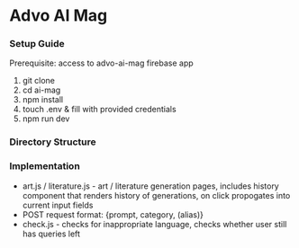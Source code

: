 # Advo AI Mag

### Setup Guide
Prerequisite: access to advo-ai-mag firebase app
1. git clone
2. cd ai-mag
3. npm install
4. touch .env & fill with provided credentials
5. npm run dev

### Directory Structure

### Implementation
* art.js / literature.js - art / literature generation pages, includes history component that renders history of generations, on click propogates into current input fields
* POST request format: {prompt, category, (alias)}
* check.js - checks for inappropriate language, checks whether user still has queries left
